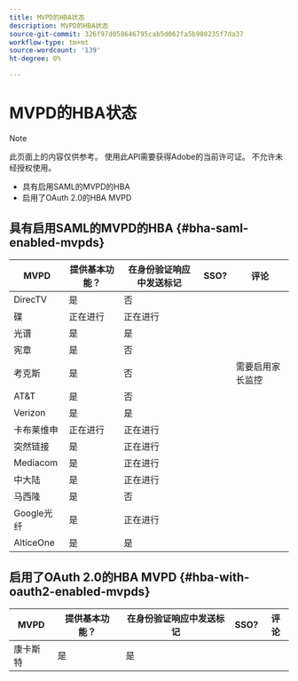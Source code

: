 ```yaml
---
title: MVPD的HBA状态
description: MVPD的HBA状态
source-git-commit: 326f97d058646795cab5d062fa5b980235f7da37
workflow-type: tm+mt
source-wordcount: '139'
ht-degree: 0%

---
```



# MVPD的HBA状态

>[!NOTE]
>
>此页面上的内容仅供参考。 使用此API需要获得Adobe的当前许可证。 不允许未经授权使用。


* 具有启用SAML的MVPD的HBA
* 启用了OAuth 2.0的HBA MVPD


## 具有启用SAML的MVPD的HBA {#bha-saml-enabled-mvpds}

| MVPD | 提供基本功能？ | 在身份验证响应中发送标记 | SSO? | 评论 |
|---|---|---|---|---|
| DirecTV | 是 | 否 |  |  |
| 碟 | 正在进行 | 正在进行 |  |  |
| 光谱 | 是 | 是 |  |  |
| 宪章 | 是 | 否 |  |  |
| 考克斯 | 是 | 否 |  | 需要启用家长监控 |
| AT&amp;T | 是 | 否 |  |  |
| Verizon | 是 | 是 |  |  |
| 卡布莱维申 | 正在进行 | 正在进行 |  |  |
| 突然链接 | 是 | 正在进行 |  |  |
| Mediacom | 是 | 正在进行 |  |  |
| 中大陆 | 是 | 正在进行 |  |  |
| 马西隆 | 是 | 否 |  |  |
| Google光纤 | 是 | 正在进行 |  |  |
| AlticeOne | 是 | 是 |  |  |


## 启用了OAuth 2.0的HBA MVPD {#hba-with-oauth2-enabled-mvpds}

| MVPD | 提供基本功能？ | 在身份验证响应中发送标记 | SSO? | 评论 |
|---|---|---|---|---|
| 康卡斯特 | 是 | 是 |  |  |

